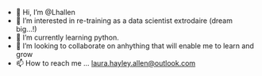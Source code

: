 - 👋 Hi, I’m @Lhallen
- 👀 I’m interested in re-training as a data scientist extrodaire (dream big...!)
- 🌱 I’m currently learning python.
- 💞️ I’m looking to collaborate on anhything that will enable me to learn and grow
- 📫 How to reach me ... laura.hayley.allen@outlook.com

<!---
Lhallen/Lhallen is a ✨ special ✨ repository because its `README.md` (this file) appears on your GitHub profile.
You can click the Preview link to take a look at your changes.
--->
